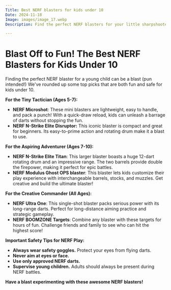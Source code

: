 ```yaml
---
Title: Best NERF blasters for kids under 10
Date: 2024-11-18
Image: images/image_17.webp
Description: Find the perfect NERF blasters for your little sharpshooter! Top picks for kids under 10, focusing on safety, fun, and age-appropriate features.  

---
```


# Blast Off to Fun! The Best NERF Blasters for Kids Under 10

Finding the perfect NERF blaster for a young child can be a blast (pun intended!)  We've rounded up some top picks that are both fun and safe for kids under 10. 

**For the Tiny Tactician (Ages 5-7):**

* **NERF Microshot**: These mini blasters are lightweight, easy to handle, and pack a punch! With a quick-draw reload, kids can unleash a barrage of darts without stopping the fun.
* **NERF N-Strike Elite Disruptor:** This iconic blaster is compact and great for beginners. Its easy-to-prime action and rotating drum make it a blast to use.

**For the Aspiring Adventurer (Ages 7-10):**

* **NERF N-Strike Elite Titan**: This larger blaster boasts a huge 12-dart rotating drum and an impressive range.  The two barrels provide double the firepower, making it perfect for epic battles.
* **NERF Modulus Ghost OPS blaster**: This blaster lets kids customize their play experience with interchangeable barrels, stocks, and muzzles.  Get creative and build the ultimate blaster!

**For the Creative Commander (All Ages):**

* **NERF Ultra One**: This single-shot blaster packs serious power with its long-range darts. Perfect for long-distance aiming practice and strategic gameplay.
* **NERF BOOMZONE Targets**: Combine any blaster with these targets for hours of fun.  Challenge friends and family to see who can hit the highest score!


**Important Safety Tips for NERF Play:**

* **Always wear safety goggles.** Protect your eyes from flying darts.
* **Never aim at eyes or face.**
* **Use only approved NERF darts.** 
* **Supervise young children.** Adults should always be present during NERF battles.

**Have a blast experimenting with these awesome NERF blasters!** 
 
